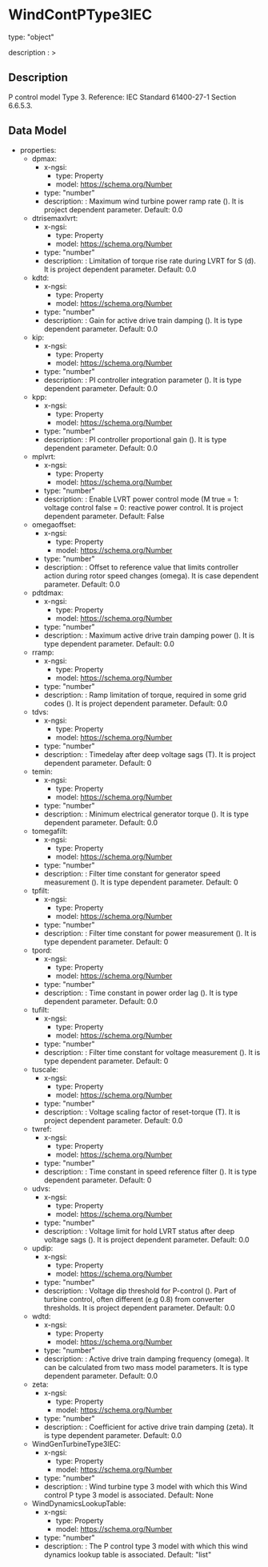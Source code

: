 # WindContPType3IEC
type: "object"
description : >
## Description
P control model Type 3.  Reference: IEC Standard 61400-27-1 Section 6.6.5.3.

## Data Model
  - properties:
    - dpmax:
      - x-ngsi:
        - type: Property
        - model: https://schema.org/Number
      - type: "number"
      - description: : Maximum wind turbine power ramp rate (). It is project dependent parameter. Default: 0.0
    - dtrisemaxlvrt:
      - x-ngsi:
        - type: Property
        - model: https://schema.org/Number
      - type: "number"
      - description: : Limitation of torque rise rate during LVRT for S (d). It is project dependent parameter. Default: 0.0
    - kdtd:
      - x-ngsi:
        - type: Property
        - model: https://schema.org/Number
      - type: "number"
      - description: : Gain for active drive train damping (). It is type dependent parameter. Default: 0.0
    - kip:
      - x-ngsi:
        - type: Property
        - model: https://schema.org/Number
      - type: "number"
      - description: : PI controller integration parameter (). It is type dependent parameter. Default: 0.0
    - kpp:
      - x-ngsi:
        - type: Property
        - model: https://schema.org/Number
      - type: "number"
      - description: : PI controller proportional gain (). It is type dependent parameter. Default: 0.0
    - mplvrt:
      - x-ngsi:
        - type: Property
        - model: https://schema.org/Number
      - type: "number"
      - description: : Enable LVRT power control mode (M true = 1: voltage control false = 0: reactive power control.  It is project dependent parameter. Default: False
    - omegaoffset:
      - x-ngsi:
        - type: Property
        - model: https://schema.org/Number
      - type: "number"
      - description: : Offset to reference value that limits controller action during rotor speed changes (omega). It is case dependent parameter. Default: 0.0
    - pdtdmax:
      - x-ngsi:
        - type: Property
        - model: https://schema.org/Number
      - type: "number"
      - description: : Maximum active drive train damping power (). It is type dependent parameter. Default: 0.0
    - rramp:
      - x-ngsi:
        - type: Property
        - model: https://schema.org/Number
      - type: "number"
      - description: : Ramp limitation of torque, required in some grid codes (). It is project dependent parameter. Default: 0.0
    - tdvs:
      - x-ngsi:
        - type: Property
        - model: https://schema.org/Number
      - type: "number"
      - description: : Timedelay after deep voltage sags (T). It is project dependent parameter. Default: 0
    - temin:
      - x-ngsi:
        - type: Property
        - model: https://schema.org/Number
      - type: "number"
      - description: : Minimum electrical generator torque (). It is type dependent parameter. Default: 0.0
    - tomegafilt:
      - x-ngsi:
        - type: Property
        - model: https://schema.org/Number
      - type: "number"
      - description: : Filter time constant for generator speed measurement (). It is type dependent parameter. Default: 0
    - tpfilt:
      - x-ngsi:
        - type: Property
        - model: https://schema.org/Number
      - type: "number"
      - description: : Filter time constant for power measurement (). It is type dependent parameter. Default: 0
    - tpord:
      - x-ngsi:
        - type: Property
        - model: https://schema.org/Number
      - type: "number"
      - description: : Time constant in power order lag (). It is type dependent parameter. Default: 0.0
    - tufilt:
      - x-ngsi:
        - type: Property
        - model: https://schema.org/Number
      - type: "number"
      - description: : Filter time constant for voltage measurement (). It is type dependent parameter. Default: 0
    - tuscale:
      - x-ngsi:
        - type: Property
        - model: https://schema.org/Number
      - type: "number"
      - description: : Voltage scaling factor of reset-torque (T). It is project dependent parameter. Default: 0.0
    - twref:
      - x-ngsi:
        - type: Property
        - model: https://schema.org/Number
      - type: "number"
      - description: : Time constant in speed reference filter (). It is type dependent parameter. Default: 0
    - udvs:
      - x-ngsi:
        - type: Property
        - model: https://schema.org/Number
      - type: "number"
      - description: : Voltage limit for hold LVRT status after deep voltage sags (). It is project dependent parameter. Default: 0.0
    - updip:
      - x-ngsi:
        - type: Property
        - model: https://schema.org/Number
      - type: "number"
      - description: : Voltage dip threshold for P-control ().  Part of turbine control, often different (e.g 0.8) from converter thresholds. It is project dependent parameter. Default: 0.0
    - wdtd:
      - x-ngsi:
        - type: Property
        - model: https://schema.org/Number
      - type: "number"
      - description: : Active drive train damping frequency (omega). It can be calculated from two mass model parameters. It is type dependent parameter. Default: 0.0
    - zeta:
      - x-ngsi:
        - type: Property
        - model: https://schema.org/Number
      - type: "number"
      - description: : Coefficient for active drive train damping (zeta). It is type dependent parameter. Default: 0.0
    - WindGenTurbineType3IEC:
      - x-ngsi:
        - type: Property
        - model: https://schema.org/Number
      - type: "number"
      - description: : Wind turbine type 3 model with which this Wind control P type 3 model is associated. Default: None
    - WindDynamicsLookupTable:
      - x-ngsi:
        - type: Property
        - model: https://schema.org/Number
      - type: "number"
      - description: : The P control type 3 model with which this wind dynamics lookup table is associated. Default: "list"
